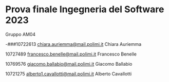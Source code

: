 # Prova finale Ingegneria del Software 2023

Gruppo AM04

-###10722613
chiara.auriemma@mail.polimi.it
Chiara Auriemma


10727489
francesco.benelle@mail.polimi.it
Francesco Benelle


10769576
giacomo.ballabio@mail.polimi.it
Giacomo Ballabio


10721275
alberto1.cavallotti@mail.polimi.it
Alberto Cavallotti

